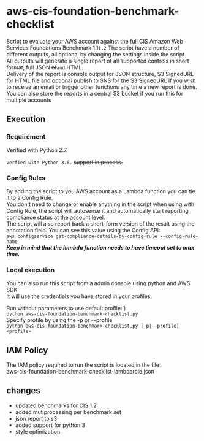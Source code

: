 # aws-cis-foundation-benchmark-checklist
Script to evaluate your AWS account against the full CIS Amazon Web Services
Foundations Benchmark ~~1.1~~`1.2` 
The script have a number of different outputs, all optional by changing the
settings inside the script.  
All outputs will generate a single report of all supported controls in short
format, full JSON ~~or~~`and` HTML.  
Delivery of the report is console output for JSON structure, S3 SignedURL for
HTML file and optional publish to SNS for the S3 SignedURL if you wish to
receive an email or trigger other functions any time a new report is done.  
You can also store the reports in a central S3 bucket if you run this for
multiple accounts

## Execution
### Requirement
Verified with Python 2.7.

`verfied with Python 3.6.` ~~support in process.~~

### Config Rules
By adding the script to you AWS account as a Lambda function you can tie it
to a Config Rule.  
You don't need to change or enable anything in the script when using with
Config Rule, the script will autosense it and automatically start reporting
compliance status at the account level.  
The script will also report back a short-form version of the result using
the annotation field. You can see this value using the Config API:  
```aws configservice get-compliance-details-by-config-rule --config-rule-name```  
***Keep in mind that the lambda function needs to have timeout set to max time.***

### Local execution
You can also run this script from a admin console using python and AWS SDK.  
It will use the credentials you have stored in your profiles.  

Run without parameters to use default profile:')  
```python aws-cis-foundation-benchmark-checklist.py```  
Specify profile by using the -p or --profile  
```python aws-cis-foundation-benchmark-checklist.py [-p|--profile] <profile>```  

## IAM Policy
The IAM policy required to run the script is located in the file  
aws-cis-foundation-benchmark-checklist-lambdarole.json

## changes
* updated benchmarks for CIS 1.2
* added mutiprocessing per benchmark set
* json report to s3
* added support for python 3
* style optimization
